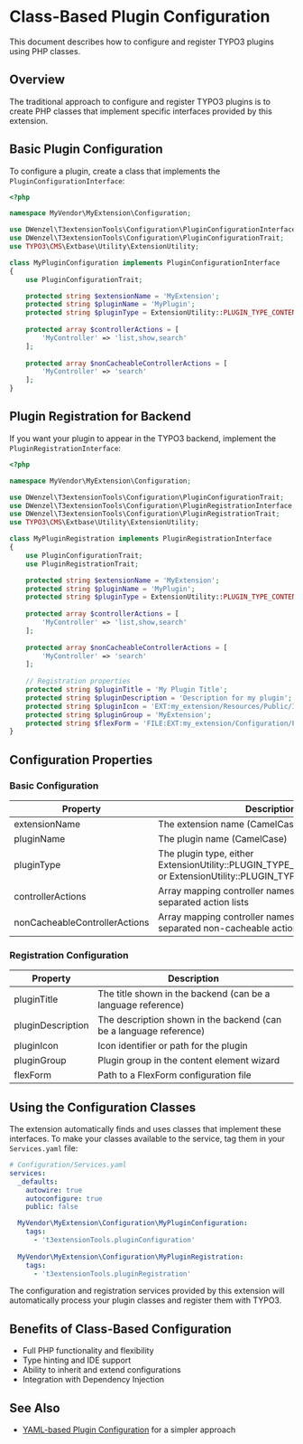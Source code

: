 # Class-Based Plugin Configuration

This document describes how to configure and register TYPO3 plugins using PHP classes.

## Overview

The traditional approach to configure and register TYPO3 plugins is to create PHP classes that implement specific interfaces provided by this extension.

## Basic Plugin Configuration

To configure a plugin, create a class that implements the `PluginConfigurationInterface`:

```php
<?php

namespace MyVendor\MyExtension\Configuration;

use DWenzel\T3extensionTools\Configuration\PluginConfigurationInterface;
use DWenzel\T3extensionTools\Configuration\PluginConfigurationTrait;
use TYPO3\CMS\Extbase\Utility\ExtensionUtility;

class MyPluginConfiguration implements PluginConfigurationInterface
{
    use PluginConfigurationTrait;

    protected string $extensionName = 'MyExtension';
    protected string $pluginName = 'MyPlugin';
    protected string $pluginType = ExtensionUtility::PLUGIN_TYPE_CONTENT_ELEMENT; // or ExtensionUtility::PLUGIN_TYPE_PLUGIN
    
    protected array $controllerActions = [
        'MyController' => 'list,show,search'
    ];
    
    protected array $nonCacheableControllerActions = [
        'MyController' => 'search'
    ];
}
```

## Plugin Registration for Backend

If you want your plugin to appear in the TYPO3 backend, implement the `PluginRegistrationInterface`:

```php
<?php

namespace MyVendor\MyExtension\Configuration;

use DWenzel\T3extensionTools\Configuration\PluginConfigurationTrait;
use DWenzel\T3extensionTools\Configuration\PluginRegistrationInterface;
use DWenzel\T3extensionTools\Configuration\PluginRegistrationTrait;
use TYPO3\CMS\Extbase\Utility\ExtensionUtility;

class MyPluginRegistration implements PluginRegistrationInterface
{
    use PluginConfigurationTrait;
    use PluginRegistrationTrait;

    protected string $extensionName = 'MyExtension';
    protected string $pluginName = 'MyPlugin';
    protected string $pluginType = ExtensionUtility::PLUGIN_TYPE_CONTENT_ELEMENT;
    
    protected array $controllerActions = [
        'MyController' => 'list,show,search'
    ];
    
    protected array $nonCacheableControllerActions = [
        'MyController' => 'search'
    ];
    
    // Registration properties
    protected string $pluginTitle = 'My Plugin Title';
    protected string $pluginDescription = 'Description for my plugin';
    protected string $pluginIcon = 'EXT:my_extension/Resources/Public/Icons/Plugin.svg';
    protected string $pluginGroup = 'MyExtension';
    protected string $flexForm = 'FILE:EXT:my_extension/Configuration/FlexForms/MyPlugin.xml';
}
```

## Configuration Properties

### Basic Configuration

| Property | Description |
|----------|-------------|
| extensionName | The extension name (CamelCase) |
| pluginName | The plugin name (CamelCase) |
| pluginType | The plugin type, either ExtensionUtility::PLUGIN_TYPE_CONTENT_ELEMENT or ExtensionUtility::PLUGIN_TYPE_PLUGIN |
| controllerActions | Array mapping controller names to comma-separated action lists |
| nonCacheableControllerActions | Array mapping controller names to comma-separated non-cacheable action lists |

### Registration Configuration

| Property | Description |
|----------|-------------|
| pluginTitle | The title shown in the backend (can be a language reference) |
| pluginDescription | The description shown in the backend (can be a language reference) |
| pluginIcon | Icon identifier or path for the plugin |
| pluginGroup | Plugin group in the content element wizard |
| flexForm | Path to a FlexForm configuration file |

## Using the Configuration Classes

The extension automatically finds and uses classes that implement these interfaces. To make your classes available to the service, tag them in your `Services.yaml` file:

```yaml
# Configuration/Services.yaml
services:
  _defaults:
    autowire: true
    autoconfigure: true
    public: false

  MyVendor\MyExtension\Configuration\MyPluginConfiguration:
    tags:
      - 't3extensionTools.pluginConfiguration'
      
  MyVendor\MyExtension\Configuration\MyPluginRegistration:
    tags:
      - 't3extensionTools.pluginRegistration'
```

The configuration and registration services provided by this extension will automatically process your plugin classes and register them with TYPO3.

## Benefits of Class-Based Configuration

- Full PHP functionality and flexibility
- Type hinting and IDE support
- Ability to inherit and extend configurations
- Integration with Dependency Injection

## See Also

- [YAML-based Plugin Configuration](PluginConfiguration.md) for a simpler approach